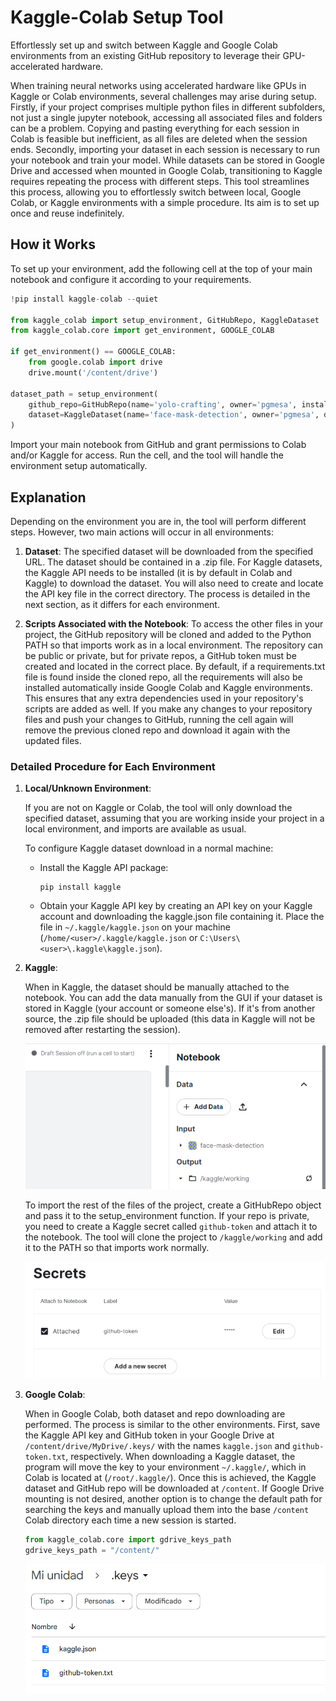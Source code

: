# Kaggle-Colab Setup Tool

Effortlessly set up and switch between Kaggle and Google Colab environments from an existing GitHub repository to leverage their GPU-accelerated hardware.

When training neural networks using accelerated hardware like GPUs in Kaggle or Colab environments, several challenges may arise during setup. Firstly, if your project comprises multiple python files in different subfolders, not just a single jupyter notebook, accessing all associated files and folders can be a problem. Copying and pasting everything for each session in Colab is feasible but inefficient, as all files are deleted when the session ends. Secondly, importing your dataset in each session is necessary to run your notebook and train your model. While datasets can be stored in Google Drive and accessed when mounted in Google Colab, transitioning to Kaggle requires repeating the process with different steps. This tool streamlines this process, allowing you to effortlessly switch between local, Google Colab, or Kaggle environments with a simple procedure. Its aim is to set up once and reuse indefinitely.

## How it Works

To set up your environment, add the following cell at the top of your main notebook and configure it according to your requirements.

```python
!pip install kaggle-colab --quiet

from kaggle_colab import setup_environment, GitHubRepo, KaggleDataset
from kaggle_colab.core import get_environment, GOOGLE_COLAB

if get_environment() == GOOGLE_COLAB:
    from google.colab import drive
    drive.mount('/content/drive')

dataset_path = setup_environment(
    github_repo=GitHubRepo(name='yolo-crafting', owner='pgmesa', install_requirements=True),
    dataset=KaggleDataset(name='face-mask-detection', owner='pgmesa', dest='.')
)
```

Import your main notebook from GitHub and grant permissions to Colab and/or Kaggle for access. Run the cell, and the tool will handle the environment setup automatically.

## Explanation

Depending on the environment you are in, the tool will perform different steps. However, two main actions will occur in all environments:

1. **Dataset**: The specified dataset will be downloaded from the specified URL. The dataset should be contained in a .zip file. For Kaggle datasets, the Kaggle API needs to be installed (it is by default in Colab and Kaggle) to download the dataset. You will also need to create and locate the API key file in the correct directory. The process is detailed in the next section, as it differs for each environment.

2. **Scripts Associated with the Notebook**: To access the other files in your project, the GitHub repository will be cloned and added to the Python PATH so that imports work as in a local environment. The repository can be public or private, but for private repos, a GitHub token must be created and located in the correct place. By default, if a requirements.txt file is found inside the cloned repo, all the requirements will also be installed automatically inside Google Colab and Kaggle environments. This ensures that any extra dependencies used in your repository's scripts are added as well. If you make any changes to your repository files and push your changes to GitHub, running the cell again will remove the previous cloned repo and download it again with the updated files.

### Detailed Procedure for Each Environment

1. **Local/Unknown Environment**:

    If you are not on Kaggle or Colab, the tool will only download the specified dataset, assuming that you are working inside your project in a local environment, and imports are available as usual.

    To configure Kaggle dataset download in a normal machine:

    - Install the Kaggle API package:
        ```
        pip install kaggle
        ```

    - Obtain your Kaggle API key by creating an API key on your Kaggle account and downloading the kaggle.json file containing it. Place the file in `~/.kaggle/kaggle.json` on your machine (`/home/<user>/.kaggle/kaggle.json` or `C:\Users\<user>\.kaggle\kaggle.json`).

2. **Kaggle**:

    When in Kaggle, the dataset should be manually attached to the notebook. You can add the data manually from the GUI if your dataset is stored in Kaggle (your account or someone else's). If it's from another source, the .zip file should be uploaded (this data in Kaggle will not be removed after restarting the session).

    ![Kaggle Data](/.github/kaggle_data.png)

    To import the rest of the files of the project, create a GitHubRepo object and pass it to the setup_environment function. If your repo is private, you need to create a Kaggle secret called `github-token` and attach it to the notebook. The tool will clone the project to `/kaggle/working` and add it to the PATH so that imports work normally.

    ![Kaggle Secrets](/.github/kaggle_secrets.png)

3. **Google Colab**:

    When in Google Colab, both dataset and repo downloading are performed. The process is similar to the other environments. First, save the Kaggle API key and GitHub token in your Google Drive at `/content/drive/MyDrive/.keys/` with the names `kaggle.json` and `github-token.txt`, respectively. When downloading a Kaggle dataset, the program will move the key to your environment `~/.kaggle/`, which in Colab is located at (`/root/.kaggle/`). Once this is achieved, the Kaggle dataset and GitHub repo will be downloaded at `/content`. If Google Drive mounting is not desired, another option is to change the default path for searching the keys and manually upload them into the base `/content` Colab directory each time a new session is started.

    ```python
    from kaggle_colab.core import gdrive_keys_path
    gdrive_keys_path = "/content/"
    ```

    ![Colab Keys](/.github/colab_keys.png)